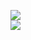 [![](https://img.shields.io/badge/Made%20With-Github%20Spray-lightgrey.svg?style=for-the-badge&logo=github)](https://github.com/Annihil/github-spray#27140)  
[![](https://i.imgur.com/2DrTn0Z.gif)](https://github.com/Annihil/github-spray)
